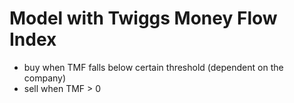 # Model with Twiggs Money Flow Index 

* buy when TMF falls below certain threshold (dependent on the company)
* sell when TMF > 0
